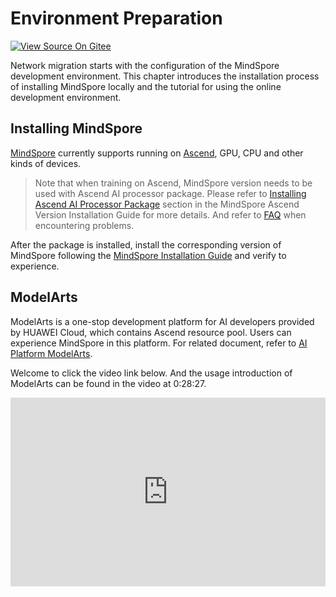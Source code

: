 # Environment Preparation

[![View Source On Gitee](https://mindspore-website.obs.cn-north-4.myhuaweicloud.com/website-images/r2.4.0/resource/_static/logo_source_en.svg)](https://gitee.com/mindspore/docs/blob/r2.4.0/docs/mindspore/source_en/migration_guide/enveriment_preparation.md)

Network migration starts with the configuration of the MindSpore development environment. This chapter introduces the installation process of installing MindSpore locally and the tutorial for using the online development environment.

## Installing MindSpore

[MindSpore](https://www.mindspore.cn/tutorials/en/r2.4.0/beginner/introduction.html) currently supports running on [Ascend](https://e.huawei.com/cn/products/servers/ascend), GPU, CPU and other kinds of devices.

> Note that when training on Ascend, MindSpore version needs to be used with Ascend AI processor package. Please refer to [Installing Ascend AI Processor Package](https://www.mindspore.cn/install/en) section in the MindSpore Ascend Version Installation Guide for more details. And refer to [FAQ](https://www.mindspore.cn/docs/en/r2.4.0/faq/installation.html) when encountering problems.

After the package is installed, install the corresponding version of MindSpore following the [MindSpore Installation Guide](https://www.mindspore.cn/install/en) and verify to experience.

## ModelArts

ModelArts is a one-stop development platform for AI developers provided by HUAWEI Cloud, which contains Ascend resource pool. Users can experience MindSpore in this platform. For related document, refer to [AI Platform ModelArts](https://support.huaweicloud.com/wtsnew-modelarts/index.html).

Welcome to click the video link below. And the usage introduction of ModelArts can be found in the video at 0:28:27.

<div style="position: relative; padding: 30% 45%;">
<iframe style="position: absolute; width: 100%; height: 100%; left: 0; top: 0;" src="https://player.bilibili.com/player.html?aid=814612708&bvid=BV16G4y1a7A8&cid=805013543&page=1&high_quality=1&&danmaku=1" scrolling="no" border="0" frameborder="no" framespacing="0" allowfullscreen="true"></iframe>
</div>
